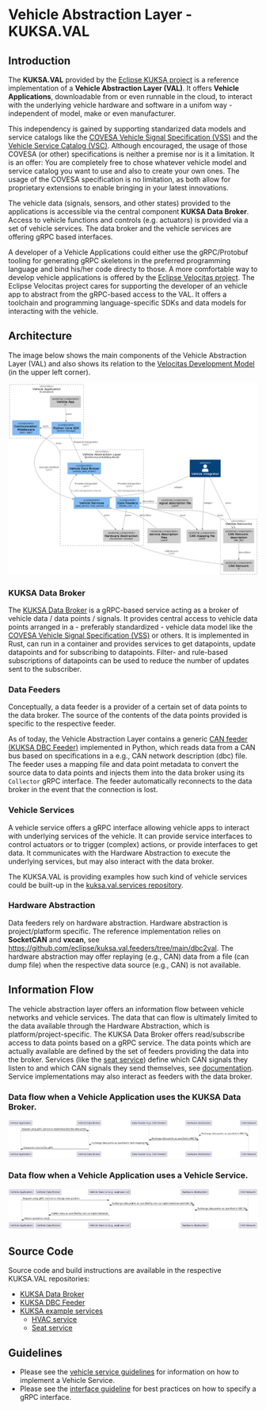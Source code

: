 # Vehicle Abstraction Layer - KUKSA.VAL
## Introduction

The **KUKSA.VAL** provided by the [Eclipse KUKSA project](https://www.eclipse.org/kuksa/) is a reference implementation of a **Vehicle Abstraction Layer (VAL)**.
It offers **Vehicle Applications**, downloadable from or even runnable in the cloud, to interact with the underlying vehicle hardware and software in a unifom way - independent of model, make or even manufacturer.

This independency is gained by supporting standarized data models and service catalogs like the [COVESA Vehicle Signal Specification (VSS)](https://covesa.github.io/vehicle_signal_specification/) and
the [Vehicle Service Catalog (VSC)](https://github.com/COVESA/vehicle_service_catalog).
Although encouraged, the usage of those COVESA (or other) specifications is neither a premise nor is it a limitation.
It is an offer: You are completely free to chose whatever vehicle model and service catalog you want to use and also to create your own ones.
The usage of the COVESA specification is no limitation, as both allow for proprietary extensions to enable bringing in your latest innovations.

The vehicle data (signals, sensors, and other states) provided to the applications is accessible via the central component **KUKSA Data Broker**.
Access to vehicle functions and controls (e.g. actuators) is provided via a set of vehicle services.
The data broker and the vehicle services are offering gRPC based interfaces.

A developer of a Vehicle Applications could either use the gRPC/Protobuf tooling for generating gRPC skeletons in the preferred programming language and bind his/her code directy to those.
A more comfortable way to develop vehicle applications is offered by the [Eclipse Velocitas project](https://eclipse-velocitas.github.io/velocitas-docs/).
The Eclipse Velocitas project cares for supporting the developer of an vehicle app to abstract from the gRPC-based access to the VAL. 
It offers a toolchain and programming language-specific SDKs and data models for interacting with the vehicle.


## Architecture

The image below shows the main components of the Vehicle Abstraction Layer (VAL) and also shows its relation to the [Velocitas Development Model](https://eclipse-velocitas.github.io/velocitas-docs/docs/concepts/development_model/) (in the upper left corner).

![VAL architecture overview](val_architecture_overview.png "Overview of the vehicle abstraction layer architecture")

### KUKSA Data Broker

The [KUKSA Data Broker](https://github.com/eclipse/kuksa.val/tree/master/kuksa_databroker) is a gRPC-based service acting as a broker of vehicle data / data points / signals.
It provides central access to vehicle data points arranged in a - preferably standardized - vehicle data model like the [COVESA Vehicle Signal Specification (VSS)](https://covesa.github.io/vehicle_signal_specification/) or others.
It is implemented in Rust, can run in a container and provides services to get datapoints, update datapoints and for subscribing to datapoints.
Filter- and rule-based subscriptions of datapoints can be used to reduce the number of updates sent to the subscriber.

### Data Feeders

Conceptually, a data feeder is a provider of a certain set of data points to the data broker.
The source of the contents of the data points provided is specific to the respective feeder.

As of today, the Vehicle Abstraction Layer contains a generic [CAN feeder (KUKSA DBC Feeder)](https://github.com/eclipse/kuksa.val.feeders/tree/main/dbc2val) implemented in Python,
which reads data from a CAN bus based on specifications in a e.g., CAN network description (dbc) file.
The feeder uses a mapping file and data point metadata to convert the source data to data points and injects them into the data broker using its `Collector` gRPC interface.
The feeder automatically reconnects to the data broker in the event that the connection is lost.

### Vehicle Services

A vehicle service offers a gRPC interface allowing vehicle apps to interact with underlying services of the vehicle.
It can provide service interfaces to control actuators or to trigger (complex) actions, or provide interfaces to get data.
It communicates with the Hardware Abstraction to execute the underlying services, but may also interact with the data broker.

The KUKSA.VAL is providing examples how such kind of vehicle services could be built-up in the [kuksa.val.services repository](https://github.com/eclipse/kuksa.val.services/).

### Hardware Abstraction

Data feeders rely on hardware abstraction. Hardware abstraction is project/platform specific.
The reference implementation relies on **SocketCAN** and **vxcan**, see https://github.com/eclipse/kuksa.val.feeders/tree/main/dbc2val.
The hardware abstraction may offer replaying (e.g., CAN) data from a file (can dump file) when the respective data source (e.g., CAN) is not available.

## Information Flow

The vehicle abstraction layer offers an information flow between vehicle networks and vehicle services.
The data that can flow is ultimately limited to the data available through the Hardware Abstraction, which is platform/project-specific.
The KUKSA Data Broker offers read/subscribe access to data points based on a gRPC service. The data points which are actually available are defined by the set of feeders providing the data into the broker.
Services (like the [seat service](https://github.com/eclipse/kuksa.val.services/tree/main/seat_service)) define which CAN signals they listen to and which CAN signals they send themselves, see [documentation](https://github.com/eclipse/kuksa.val.services/blob/main/seat_service/src/lib/seat_adjuster/seat_controller/README.md).
Service implementations may also interact as feeders with the data broker.


### Data flow when a Vehicle Application uses the KUKSA Data Broker.

![KUKSA data broker data flow](dataflow_broker.png "Architectural representation of the KUKSA data broker data flow")

### Data flow when a Vehicle Application uses a Vehicle Service.

![Vehicle service data flow](dataflow_service.png "Architectural representation of the vehicle service data flow")

## Source Code

Source code and build instructions are available in the respective KUKSA.VAL repositories:

* [KUKSA Data Broker](https://github.com/eclipse/kuksa.val/tree/master/kuksa_databroker)
* [KUKSA DBC Feeder](https://github.com/eclipse/kuksa.val.feeders/tree/main/dbc2val)
* [KUKSA example services](https://github.com/eclipse/kuksa.val.services/)
  * [HVAC service](https://github.com/eclipse/kuksa.val.services/tree/main/hvac_service)
  * [Seat service](https://github.com/eclipse/kuksa.val.services/tree/main/seat_service)

## Guidelines

- Please see the [vehicle service guidelines](vehicle_service_howto.md) for information on how to implement a Vehicle Service.
- Please see the [interface guideline](interface_guideline.md) for best practices on how to specify a gRPC interface.

